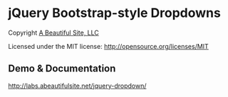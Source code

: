 # jQuery Bootstrap-style Dropdowns #

Copyright [A Beautiful Site, LLC](http://abeautifulsite.net/)

Licensed under the MIT license: http://opensource.org/licenses/MIT

## Demo & Documentation ##

http://labs.abeautifulsite.net/jquery-dropdown/